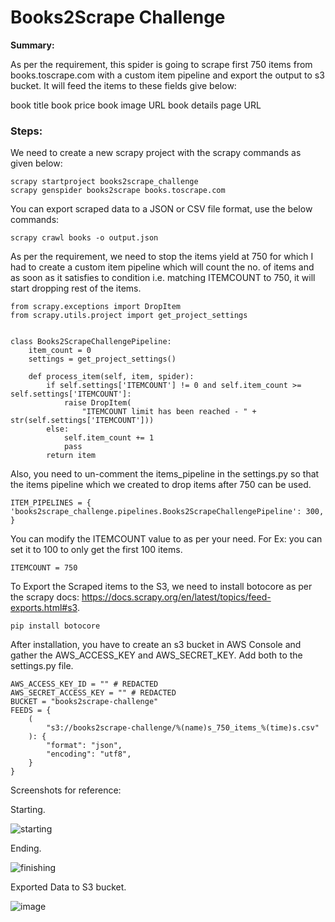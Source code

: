 # Books2Scrape Challenge
**Summary:**

As per the requirement, this spider is going to scrape first 750 items from books.toscrape.com with a custom item pipeline and export the output to s3 bucket. It will feed the items to these fields give below:

book title
book price
book image URL
book details page URL

### Steps:
We need to create a new scrapy project with the scrapy commands as given below:

```
scrapy startproject books2scrape_challenge
scrapy genspider books2scrape books.toscrape.com
```

You can export scraped data to a JSON or CSV file format, use the below commands:

```
scrapy crawl books -o output.json
```

As per the requirement, we need to stop the items yield at 750 for which I had to create a custom item pipeline which will count the no. of items and as soon as it satisfies to condition i.e. matching ITEMCOUNT to 750, it will start dropping rest of the items.

```
from scrapy.exceptions import DropItem
from scrapy.utils.project import get_project_settings


class Books2ScrapeChallengePipeline:
    item_count = 0
    settings = get_project_settings()

    def process_item(self, item, spider):
        if self.settings['ITEMCOUNT'] != 0 and self.item_count >= self.settings['ITEMCOUNT']:
            raise DropItem(
                "ITEMCOUNT limit has been reached - " + str(self.settings['ITEMCOUNT']))
        else:
            self.item_count += 1
            pass
        return item
```

Also, you need to un-comment the items_pipeline in the settings.py so that the items pipeline which we created to drop items after 750 can be used.

``
ITEM_PIPELINES = {
'books2scrape_challenge.pipelines.Books2ScrapeChallengePipeline': 300,
}
``

You can modify the ITEMCOUNT value to as per your need. For Ex: you can set it to 100 to only get the first 100 items.

```
ITEMCOUNT = 750
```

To Export the Scraped items to the S3, we need to install botocore as per the scrapy docs: https://docs.scrapy.org/en/latest/topics/feed-exports.html#s3.

```
pip install botocore
```

After installation, you have to create an s3 bucket in AWS Console and gather the AWS_ACCESS_KEY and AWS_SECRET_KEY. Add both to the settings.py file.

```
AWS_ACCESS_KEY_ID = "" # REDACTED
AWS_SECRET_ACCESS_KEY = "" # REDACTED
BUCKET = "books2scrape-challenge"
FEEDS = {
    (
        "s3://books2scrape-challenge/%(name)s_750_items_%(time)s.csv"
    ): {
        "format": "json",
        "encoding": "utf8",
    }
}
```

Screenshots for reference:

Starting.

![starting](https://user-images.githubusercontent.com/132034355/235129913-c9c07a29-1144-4f95-9e8c-472769c748fe.png)

Ending.

![finishing](https://user-images.githubusercontent.com/132034355/235130171-98b5584d-4acb-451a-b12e-646773f5fc0d.png)

Exported Data to S3 bucket.

![image](https://user-images.githubusercontent.com/132034355/235129957-220e6572-2595-47aa-95ee-cbdb2148e414.png)
